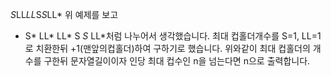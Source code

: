 *S*LL*LL*S*S*LL*
위 예제를 보고
* S* LL* LL* S *S* LL*처럼 나누어서 생각했습니다.
최대 컵홀더개수를 S=1, LL=1로 치환한뒤 +1(맨앞의컵홀더)하여 구하기로 했습니다.
위와같이 최대 컵홀더의 개수를 구한뒤 문자열길이이자 인당 최대 컵수인 n을 넘는다면 n으로 출력합니다.